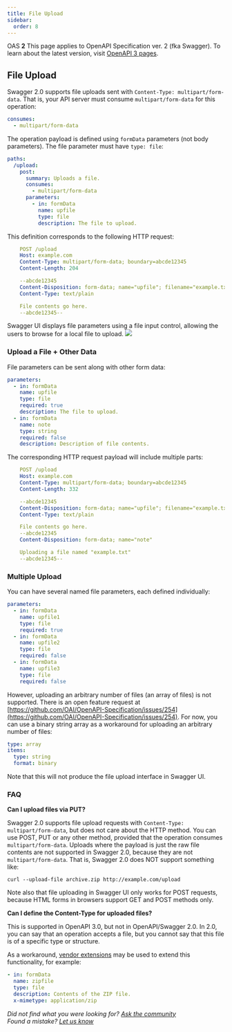 ```yaml
---
title: File Upload
sidebar:
  order: 8
---
```


OAS **2** This page applies to OpenAPI Specification ver. 2 (fka Swagger). To learn about the latest version, visit [OpenAPI 3 pages](/docs/specification/describing-request-body/file-upload/).

## File Upload

Swagger 2.0 supports file uploads sent with `Content-Type: multipart/form-data`. That is, your API server must consume `multipart/form-data` for this operation:

```yaml
consumes:
  - multipart/form-data
```

The operation payload is defined using `formData` parameters (not body parameters). The file parameter must have `type: file`:

```yaml
paths:
  /upload:
    post:
      summary: Uploads a file.
      consumes:
        - multipart/form-data
      parameters:
        - in: formData
          name: upfile
          type: file
          description: The file to upload.
```

This definition corresponds to the following HTTP request:

```yaml
    POST /upload
    Host: example.com
    Content-Type: multipart/form-data; boundary=abcde12345
    Content-Length: 204

    --abcde12345
    Content-Disposition: form-data; name="upfile"; filename="example.txt"
    Content-Type: text/plain

    File contents go here.
    --abcde12345--
```

Swagger UI displays file parameters using a file input control, allowing the users to browse for a local file to upload. ![](/swagger/media/Images/swagger-ui-file-upload.png)

### Upload a File + Other Data

File parameters can be sent along with other form data:

```yaml
parameters:
  - in: formData
    name: upfile
    type: file
    required: true
    description: The file to upload.
  - in: formData
    name: note
    type: string
    required: false
    description: Description of file contents.
```

The corresponding HTTP request payload will include multiple parts:

```yaml
    POST /upload
    Host: example.com
    Content-Type: multipart/form-data; boundary=abcde12345
    Content-Length: 332

    --abcde12345
    Content-Disposition: form-data; name="upfile"; filename="example.txt"
    Content-Type: text/plain

    File contents go here.
    --abcde12345
    Content-Disposition: form-data; name="note"

    Uploading a file named "example.txt"
    --abcde12345--
```

### Multiple Upload

You can have several named file parameters, each defined individually:

```yaml
parameters:
  - in: formData
    name: upfile1
    type: file
    required: true
  - in: formData
    name: upfile2
    type: file
    required: false
  - in: formData
    name: upfile3
    type: file
    required: false
```

However, uploading an arbitrary number of files (an array of files) is not supported. There is an open feature request at [https://github.com/OAI/OpenAPI-Specification/issues/254](https://github.com/OAI/OpenAPI-Specification/issues/254). For now, you can use a binary string array as a workaround for uploading an arbitrary number of files:

```yaml
type: array
items:
  type: string
  format: binary
```

Note that this will not produce the file upload interface in Swagger UI.

### FAQ

**Can I upload files via PUT?**

Swagger 2.0 supports file upload requests with `Content-Type: multipart/form-data`, but does not care about the HTTP method. You can use POST, PUT or any other method, provided that the operation consumes `multipart/form-data`. Uploads where the payload is just the raw file contents are not supported in Swagger 2.0, because they are not `multipart/form-data`. That is, Swagger 2.0 does NOT support something like:

    curl --upload-file archive.zip http://example.com/upload

Note also that file uploading in Swagger UI only works for POST requests, because HTML forms in browsers support GET and POST methods only.

**Can I define the Content-Type for uploaded files?**

This is supported in OpenAPI 3.0, but not in OpenAPI/Swagger 2.0. In 2.0, you can say that an operation accepts a file, but you cannot say that this file is of a specific type or structure.

As a workaround, [vendor extensions](/docs/specification/swagger-extensions/) may be used to extend this functionality, for example:

```yaml
- in: formData
  name: zipfile
  type: file
  description: Contents of the ZIP file.
  x-mimetype: application/zip
```

_Did not find what you were looking for? [Ask the community](https://community.smartbear.com/t5/Swagger-Open-Source-Tools/bd-p/SwaggerOSTools)  
Found a mistake? [Let us know](https://github.com/swagger-api/swagger.io/issues)_
